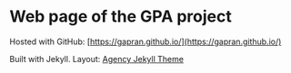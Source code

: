 # Web page of the GPA project

Hosted with GitHub: [https://gapran.github.io/](https://gapran.github.io/)

Built with Jekyll. Layout: [Agency Jekyll Theme](https://github.com/laklau/agency-jekyll-theme)
